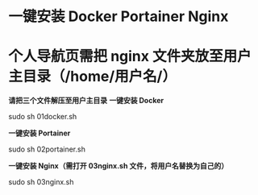 # 一键安装 Docker Portainer Nginx
# 个人导航页需把 nginx 文件夹放至用户主目录（/home/用户名/）

**请把三个文件解压至用户主目录**
**一键安装 Docker**

sudo sh 01docker.sh

**一键安装 Portainer**

sudo sh 02portainer.sh

**一键安装 Nginx（需打开 03nginx.sh 文件，将用户名替换为自己的）**

sudo sh 03nginx.sh
